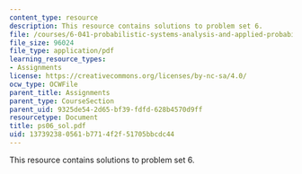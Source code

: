 ```yaml
---
content_type: resource
description: This resource contains solutions to problem set 6.
file: /courses/6-041-probabilistic-systems-analysis-and-applied-probability-spring-2006/137392380561b7714f2f51705bbcdc44_ps06_sol.pdf
file_size: 96024
file_type: application/pdf
learning_resource_types:
- Assignments
license: https://creativecommons.org/licenses/by-nc-sa/4.0/
ocw_type: OCWFile
parent_title: Assignments
parent_type: CourseSection
parent_uid: 9325de54-2d65-bf39-fdfd-628b4570d9ff
resourcetype: Document
title: ps06_sol.pdf
uid: 13739238-0561-b771-4f2f-51705bbcdc44
---
```

This resource contains solutions to problem set 6.